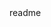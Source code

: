 <snippet>
  <content><![CDATA[
# ${1:Database Extraction for Mysql}
TODO: IT will extract all databases into different files and generate one zip file.
Installation
## Installation & Usage
TODO: Download file or copy the code and make a shell script file. Make it executable.
## Contributing
1. Fork it!
2. Create your feature branch: `git checkout -b my-new-feature`
3. Commit your changes: `git commit -am 'Add some feature'`
4. Push to the branch: `git push origin my-new-feature`
5. Submit a pull request :D
## Credits
TODO: Created by Surinder Singh
## License
TODO: Opensource
]]></content>
  <tabTrigger>readme</tabTrigger>
</snippet>
